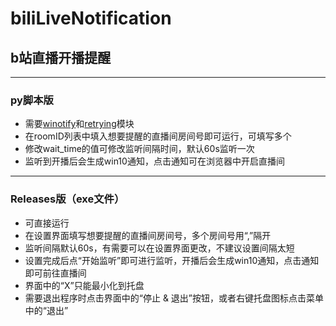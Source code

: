 # biliLiveNotification
## b站直播开播提醒  
***
### py脚本版  
* 需要[winotify](https://github.com/versa-syahptr/winotify)和[retrying](https://github.com/rholder/retrying)模块
* 在roomID列表中填入想要提醒的直播间房间号即可运行，可填写多个  
* 修改wait_time的值可修改监听间隔时间，默认60s监听一次  
* 监听到开播后会生成win10通知，点击通知可在浏览器中开启直播间  
***
### Releases版（exe文件）  
* 可直接运行  
* 在设置界面填写想要提醒的直播间房间号，多个房间号用“,”隔开  
* 监听间隔默认60s，有需要可以在设置界面更改，不建议设置间隔太短  
* 设置完成后点“开始监听”即可进行监听，开播后会生成win10通知，点击通知即可前往直播间  
* 界面中的“X”只能最小化到托盘  
* 需要退出程序时点击界面中的“停止 & 退出”按钮，或者右键托盘图标点击菜单中的“退出”  
